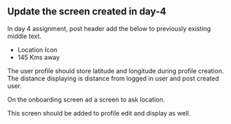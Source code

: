 ## Update the screen created in day-4

In day 4 assignment, post header add the below to previously existing middle text.

- Location Icon
- 145 Kms away

The user profile should store latitude and longitude during profile creation. The distance displaying is distance from logged in user and post created user.

On the onboarding screen ad a screen to ask location.

This screen should be added to profile edit and display as well.
